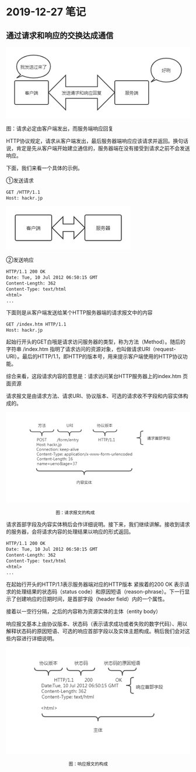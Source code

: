 # 2019-12-27 笔记

## 通过请求和响应的交换达成通信

![客户端与服务器](./asset/ClientsAndServers.png)

图：请求必定由客户端发出，而服务端响应回复

HTTP协议规定，请求从客户端发出，最后服务器端响应应该请求并返回。换句话说，肯定是先从客户端开始建立通信的，服务器端在没有接受到请求之前不会发送响应。

下面，我们来看一个具体的示例。

①发送请求

```shell
GET /HTTP/1.1 
Host: hackr.jp
```
![客户端与服务器](./asset/ClientsAndServers26.png)

②发送响应

```shell
HTTP/1.1 200 OK
Date: Tue, 10 Jul 2012 06:50:15 GMT
Content-Length: 362
Content-Type: text/html
<html>
...
```

下面则是从客户端发送给某个HTTP服务器端的请求报文中的内容

```shell
GET /index.htm HTTP/1.1
Host: hackr.jp
```

起始行开头的GET白哦是请求访问服务器的类型，称为方法（Method）。随后的字符串 /index.htm 指明了请求访问的资源对象，也叫做请求URI（request-URI）。最后的HTTP/1.1，即HTTP的版本号，用来提示客户端使用的HTTP协议功能。

综合来看，这段请求内容的意思是：请求访问某台HTTP服务器上的index.htm 页面资源

请求报文是由请求方法、请求URI、协议版本、可选的请求收不字段和内容实体构成的。


![请求报文](./asset/RequestMessage.png)

                       图：请求报文的构成


请求首部字段及内容实体稍后会作详细说明。接下来，我们继续讲解。接收到请求的服务器，会将请求内容的处理结果以响应的形式返回。

```shell
HTTP/1.1 200 OK
Date: Tue, 10 Jul 2012 06:50:15 GMT
Content-Length: 362
Content-Type: text/html
<html>
...
```
在起始行开头的HTTP/1.1表示服务器端对应的HTTP版本
紧挨着的200 OK 表示请求的处理结果的状态码（status code）和原因短语（reason-phrase）。下一行显示了创建响应的日期时间，是首部字段（header field）内的一个属性。

接着以一空行分隔，之后的内容称为资源实体的主体（entity body）

响应报文基本上由协议版本、状态码（表示请求成功或者失败的数字代码）、用以解释状态码的原因短语、可选的响应首部字段以及实体主题构成。稍后我们会对这些内容进行详细说明。

![响应报文](./asset/RespondMessages.png)

                            图：响应报文的构成